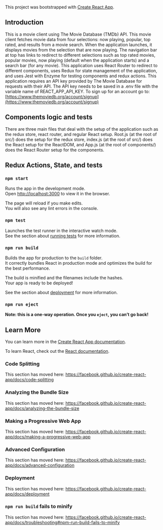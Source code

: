 This project was bootstrapped with [Create React App](https://github.com/facebook/create-react-app).

## Introduction

This is a movie client using The Movie Database (TMDb) API. This movie client fetches movie data from four selections: now playing, popular, top rated, and results from a movie search. When the application launches, it displays movies from the selection that are now playing. The navigation bar at top has links to redirect to different selections such as top rated movies, popular movies, now playing (default when the application starts) and a search bar (for any movie). This application uses React Router to redirect to different components, uses Redux for state management of the application, and uses Jest with Enzyme for testing components and redux actions. This application requires an API key provided by The Movie Database for requests with their API. The API key needs to be saved in a .env file with the variable name of REACT_APP_API_KEY. To sign up for an account go to: [https://www.themoviedb.org/account/signup](https://www.themoviedb.org/account/signup)

## Components logic and tests

There are three main files that deal with the setup of the application such as the redux store, react router, and regular React setup. Root.js (at the root of src/) does the setup for the redux store, index.js (at the root of src/) does the React setup for the ReactDOM, and App.js (at the root of components/) does the React Router setup for the components.

## Redux Actions, State, and tests

### `npm start`

Runs the app in the development mode.<br>
Open [http://localhost:3000](http://localhost:3000) to view it in the browser.

The page will reload if you make edits.<br>
You will also see any lint errors in the console.

### `npm test`

Launches the test runner in the interactive watch mode.<br>
See the section about [running tests](https://facebook.github.io/create-react-app/docs/running-tests) for more information.

### `npm run build`

Builds the app for production to the `build` folder.<br>
It correctly bundles React in production mode and optimizes the build for the best performance.

The build is minified and the filenames include the hashes.<br>
Your app is ready to be deployed!

See the section about [deployment](https://facebook.github.io/create-react-app/docs/deployment) for more information.

### `npm run eject`

**Note: this is a one-way operation. Once you `eject`, you can’t go back!**

## Learn More

You can learn more in the [Create React App documentation](https://facebook.github.io/create-react-app/docs/getting-started).

To learn React, check out the [React documentation](https://reactjs.org/).

### Code Splitting

This section has moved here: https://facebook.github.io/create-react-app/docs/code-splitting

### Analyzing the Bundle Size

This section has moved here: https://facebook.github.io/create-react-app/docs/analyzing-the-bundle-size

### Making a Progressive Web App

This section has moved here: https://facebook.github.io/create-react-app/docs/making-a-progressive-web-app

### Advanced Configuration

This section has moved here: https://facebook.github.io/create-react-app/docs/advanced-configuration

### Deployment

This section has moved here: https://facebook.github.io/create-react-app/docs/deployment

### `npm run build` fails to minify

This section has moved here: https://facebook.github.io/create-react-app/docs/troubleshooting#npm-run-build-fails-to-minify
